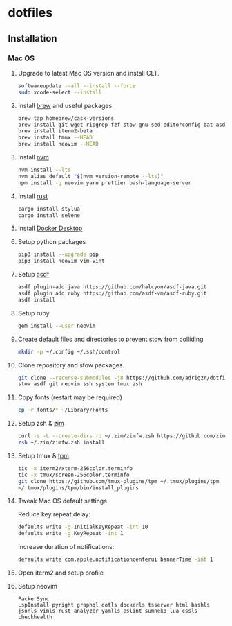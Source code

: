 # dotfiles

## Installation

### Mac OS

1. Upgrade to latest Mac OS version and install CLT.

   ```bash
   softwareupdate --all --install --force
   sudo xcode-select --install
   ```

1. Install [brew](https://brew.sh/index_es) and useful packages.

   ```bash
   brew tap homebrew/cask-versions
   brew install git wget ripgrep fzf stow gnu-sed editorconfig bat asdf gpg gawk htop ffmpeg jq fd moreutils git-delta
   brew install iterm2-beta
   brew install tmux --HEAD
   brew install neovim --HEAD
   ```

1. Install [nvm](https://github.com/nvm-sh/nvm)

   ```bash
   nvm install --lts
   nvm alias default "$(nvm version-remote --lts)"
   npm install -g neovim yarn prettier bash-language-server
   ```

1. Install [rust](https://www.rust-lang.org/tools/install)

   ```bash
   cargo install stylua
   cargo install selene
   ```

1. Install [Docker Desktop](https://www.docker.com/products/docker-desktop)

1. Setup python packages

   ```bash
   pip3 install --upgrade pip
   pip3 install neovim vim-vint
   ```

1. Setup [asdf](https://github.com/asdf-vm/asdf)

   ```bash
   asdf plugin-add java https://github.com/halcyon/asdf-java.git
   asdf plugin add ruby https://github.com/asdf-vm/asdf-ruby.git
   asdf install
   ```

1. Setup ruby

   ```bash
   gem install --user neovim
   ```

1. Create default files and directories to prevent stow from colliding

   ```bash
   mkdir -p ~/.config ~/.ssh/control
   ```

1. Clone repository and stow packages.

   ```bash
   git clone --recurse-submodules -j8 https://github.com/adrigzr/dotfiles.git ~/dotfiles && cd $_
   stow asdf git neovim ssh system tmux zsh
   ```

1. Copy fonts (restart may be required)

   ```bash
   cp -r fonts/* ~/Library/Fonts
   ```

1. Setup zsh & [zim](https://github.com/zimfw/zimfw)

   ```bash
   curl -s -L --create-dirs -o ~/.zim/zimfw.zsh https://github.com/zimfw/zimfw/releases/latest/download/zimfw.zsh
   zsh ~/.zim/zimfw.zsh install
   ```

1. Setup tmux & [tpm](https://github.com/tmux-plugins/tpm)

   ```bash
   tic -x iterm2/xterm-256color.terminfo
   tic -x tmux/screen-256color.terminfo
   git clone https://github.com/tmux-plugins/tpm ~/.tmux/plugins/tpm
   ~/.tmux/plugins/tpm/bin/install_plugins
   ```

1. Tweak Mac OS default settings

   Reduce key repeat delay:

   ```bash
   defaults write -g InitialKeyRepeat -int 10
   defaults write -g KeyRepeat -int 1
   ```

   Increase duration of notifications:

   ```bash
   defaults write com.apple.notificationcenterui bannerTime -int 1
   ```

1. Open iterm2 and setup profile

1. Setup neovim

   ```text
   PackerSync
   LspInstall pyright graphql dotls dockerls tsserver html bashls jsonls vimls rust_analyzer yamlls eslint sumneko_lua cssls
   checkhealth
   ```
